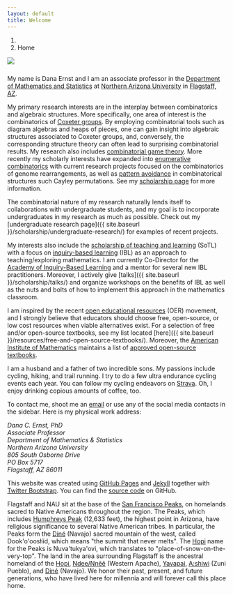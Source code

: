 ```yaml
---
layout: default
title: Welcome
---
```


<ol class="breadcrumb">
  <li><a href="/"><i class="fa fa-home"></i></a></li>
  <li class="active">Home</li>
</ol>

<img src="{{ site.baseurl }}/images/DanaTeachingWide.jpg" class="img-responsive img-rounded" img style="margin-bottom: 10px" />

My name is Dana Ernst and I am an associate professor in the <a href="http://nau.edu/cefns/natsci/math/">Department of Mathematics and Statistics</a> at <a href="http://nau.edu">Northern Arizona University</a> in <a href="https://maps.google.com/maps?q=Flagstaff,+AZ&amp;hl=en&amp;sll=37.0625,-95.677068&amp;sspn=57.161276,109.511719&amp;oq=fl&amp;hnear=Flagstaff,+Coconino,+Arizona&amp;t=m&amp;z=12">Flagstaff, AZ</a>.  

My primary research interests are in the interplay between combinatorics and algebraic structures. More specifically, one area of interest is the combinatorics of <a href="http://en.wikipedia.org/wiki/Coxeter_group">Coxeter groups</a>. By employing combinatorial tools such as diagram algebras and heaps of pieces, one can gain insight into algebraic structures associated to Coxeter groups, and, conversely, the corresponding structure theory can often lead to surprising combinatorial results. My research also includes <a href="https://en.wikipedia.org/wiki/Combinatorial_game_theory">combinatorial game theory</a>.  More recently my scholarly interests have expanded into [enumerative combinatorics](https://en.wikipedia.org/wiki/Enumerative_combinatorics) with current research projects focused on the combinatorics of genome rearrangements, as well as [pattern avoidance](https://en.wikipedia.org/wiki/Permutation_pattern) in combinatorical structures such Cayley permutations.  See my <a href="{{ site.baseurl }}/scholarship/">scholarship page</a> for more information.

The combinatorial nature of my research naturally lends itself to collaborations with undergraduate students, and my goal is to incorporate undergraduates in my research as much as possible. Check out my [undergraduate research page]({{ site.baseurl }}/scholarship/undergraduate-research/) for examples of recent projects.

My interests also include the [scholarship of teaching and learning](http://en.wikipedia.org/wiki/Scholarship_of_Teaching_and_Learning) (SoTL) with a focus on [inquiry-based learning](http://maamathedmatters.blogspot.com/2013/05/what-heck-is-ibl.html) (IBL) as an approach to teaching/exploring mathematics. I am currently Co-Director for the [Academy of Inquiry-Based Learning](http://www.inquirybasedlearning.org) and a mentor for several new IBL practitioners.  Moreover, I actively give [talks]({{ site.baseurl }}/scholarship/talks/) and organize workshops on the benefits of IBL as well as the nuts and bolts of how to implement this approach in the mathematics classroom.

I am inspired by the recent [open educational resources](https://en.wikipedia.org/wiki/Open_educational_resources) (OER) movement, and I strongly believe that educators should choose free, open-source, or low cost resources when viable alternatives exist. For a selection of free and/or open-source textbooks, see my list located [here]({{ site.baseurl }}/resources/free-and-open-source-textbooks/). Moreover, the [American Institute of Mathematics](http://www.aimath.org) maintains a list of [approved open-source textbooks](https://aimath.org/textbooks/approved-textbooks/).

I am a husband and a father of two incredible sons. My passions include cycling, hiking, and trail running.  I try to do a few ultra endurance cycling events each year.  You can follow my cycling endeavors on [Strava](https://www.strava.com/athletes/122321). Oh, I enjoy drinking copious amounts of coffee, too.

<!-- Speaking of coffee, if you are interested in providing some financial support for my open-source textbook efforts, you are welcome to "buy me a coffee". If you are one of my students, please keep your money as I'm doing this work for you!

<a target="_blank" href="https://buymeacoffee.com/danaernst"><img src="{{ site.baseurl }}/images/bmc-button.png" class="img-responsive img-rounded" width="250px" style="margin-bottom: 8px; margin-top: 8px; margin-left: auto; margin-right: auto;" alt="Buy Me a Coffee"/></a> -->

To contact me, shoot me an [email](mailto:dana.ernst@nau.edu) or use any of the social media contacts in the sidebar.  Here is my physical work address:

<address>
Dana C. Ernst, PhD<br />
Associate Professor<br />
Department of Mathematics &amp; Statistics<br />
Northern Arizona University<br />
805 South Osborne Drive<br />
PO Box 5717<br />
Flagstaff,  AZ  86011
</address>

This website was created using <a href="https://pages.github.com">GitHub Pages</a> and <a href="http://jekyllrb.com">Jekyll</a> together with <a href="http://getbootstrap.com">Twitter Bootstrap</a>. You can find the <a href="https://github.com/dcernst/dcernst.github.io">source code</a> on GitHub.

Flagstaff and NAU sit at the base of the <a href="https://en.wikipedia.org/wiki/San_Francisco_Peaks">San Francisco Peaks</a>, on homelands sacred to Native Americans throughout the region.  The Peaks, which includes <a href="https://en.wikipedia.org/wiki/Humphreys_Peak">Humphreys Peak</a> (12,633 feet), the highest point in Arizona, have religious significance to several Native American tribes. In particular, the Peaks form the <a href="https://en.wikipedia.org/wiki/Navajo">Diné</a> (Navajo) sacred mountain of the west, called Dook'o'oosłííd, which means "the summit that never melts". The <a href="https://en.wikipedia.org/wiki/Hopi">Hopi</a> name for the Peaks is Nuva'tukya'ovi, which translates to "place-of-snow-on-the-very-top". The land in the area surrounding Flagstaff is the ancestral homeland of the <a href="https://en.wikipedia.org/wiki/Hopi">Hopi</a>, <a href="https://en.wikipedia.org/wiki/Western_Apache_people">Ndee/Nnēē</a> (Western Apache), <a href="https://en.wikipedia.org/wiki/Yavapai">Yavapai</a>, <a href="https://en.wikipedia.org/wiki/Zuni_people">A:shiwi</a> (Zuni Pueblo), and <a href="https://en.wikipedia.org/wiki/Navajo">Diné</a> (Navajo). We honor their past, present, and future generations, who have lived here for millennia and will forever call this place home.
